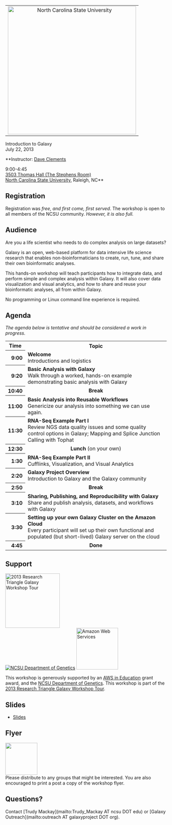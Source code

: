 <div class='center'>
<table>
  <tr>
    <td style=" border: none; text-align: center; vertical-align: middle;"> <a href='http://www.ncsu.edu/'><img src="/src/images/Logos/NCSULogoWideRed.png" alt="North Carolina State University" width="400px" /></a> </td>
  </tr>
</table>


<div class='title'>Introduction to Galaxy<br />July 22, 2013</div>

**Instructor: [Dave Clements](/src/DaveClements/index.md)

9:00-4:45<br />
[3503 Thomas Hall (The Stephens Room)](http://harvest.cals.ncsu.edu/caat/index.cfm?pageID=1331)<br />
[North Carolina State University](http://ncsu.edu/), Raleigh, NC**


</div>

## Registration

Registration was *free, and first come, first served*.  The workshop is open to all members of the NCSU community. *However, it is also full.*

## Audience

Are you a life scientist who needs to do complex analysis on large datasets?

Galaxy is an open, web-based platform for data intensive life science research that enables non-bioinformaticians to create, run, tune, and share their own bioinformatic analyses.

This hands-on workshop will teach participants how to integrate data, and perform simple and complex analysis within Galaxy.  It will also cover data visualization and visual analytics, and how to share and reuse your bioinformatic analyses, all from within Galaxy.

No programming or Linux command line experience is required.

## Agenda

*The agenda below is tentative and should be considered a work in progress.*

<table>
  <tr class="th" >
    <th> Time </th>
    <th> Topic </th>
  </tr>
  <tr>
    <th style=" text-align: right;"> 9:00 </th>
    <td> <strong>Welcome</strong><div class='indent'>Introductions and logistics</div> </td>
  </tr>
  <tr>
    <th style=" text-align: right;"> 9:20 </th>
    <td> <strong>Basic Analysis with Galaxy</strong><div class='indent'>Walk through a worked, hands-on example demonstrating basic analysis with Galaxy</div> </td>
  </tr>
  <tr>
    <th style=" text-align: right;"> 10:40 </th>
    <td style=" text-align: center;"> <strong>Break</strong> </td>
  </tr>
  <tr>
    <th style=" text-align: right;"> 11:00 </th>
    <td> <strong>Basic Analysis into Reusable Workflows</strong><div class='indent'>Genericize our analysis into something we can use again.</div> </td>
  </tr>
  <tr>
    <th style=" text-align: right;"> 11:30 </th>
    <td> <strong>RNA-Seq Example Part I</strong><div class='indent'>Review NGS data quality issues and some quality control options in Galaxy; Mapping and Splice Junction Calling with Tophat</div> </td>
  </tr>
  <tr>
    <th style=" text-align: right;"> 12:30 </th>
    <td style=" text-align: center;"> <strong>Lunch</strong> (on your own) </td>
  </tr>
  <tr>
    <th style=" text-align: right;"> 1:30 </th>
    <td> <strong>RNA-Seq Example Part II</strong><div class='indent'>Cufflinks, Visualization, and Visual Analytics</div> </td>
  </tr>
  <tr>
    <th style=" text-align: right;"> 2:20 </th>
    <td> <strong>Galaxy Project Overview</strong><div class='indent'>Introduction to Galaxy and the Galaxy community</div> </td>
  </tr>
  <tr>
    <th style=" text-align: right;"> 2:50 </th>
    <td style=" text-align: center;"> <strong>Break</strong> </td>
  </tr>
  <tr>
    <th style=" text-align: right;"> 3:10 </th>
    <td> <strong>Sharing, Publishing, and Reproducibility with Galaxy</strong><div class='indent'>Share and publish analysis, datasets, and workflows with Galaxy</div> </td>
  </tr>
  <tr>
    <th style=" text-align: right;"> 3:30 </th>
    <td> <strong>Setting up your own Galaxy Cluster on the Amazon Cloud</strong><div class='indent'>Every participant will set up their own functional and populated (but short-lived) Galaxy server on the cloud </div> </td>
  </tr>
  <tr>
    <th style=" text-align: right;"> 4:45 </th>
    <td style=" text-align: center;"> <strong>Done</strong> </td>
  </tr>
</table>


## Support

<div class='left'><a href='/src/events/RTWorkshopTour2013/index.md'><img src="/src/images/Logos/RTGalaxyWorkshopTour2013-300.png" alt="2013 Research Triangle Galaxy Workshop Tour" width="170px" /></a></div>

<div class='right'><a href='http://cals.ncsu.edu/genetics/index.php'><img src="/src/images/Logos/NCSUGeneticsLogo148.png" alt="NCSU Department of Genetics"  /></a> <a href='http://aws.amazon.com/'><img src="/src/images/Logos/AWSLogo.png" alt="Amazon Web Services" width="130px" /></a></div>

This workshop is generously supported by an [AWS in Education](http://aws.amazon.com/education/) grant award, and the [NCSU Department of Genetics](http://cals.ncsu.edu/genetics/index.php).  This workshop is part of the [2013 Research Triangle Galaxy Workshop Tour](/src/events/RTWorkshopTour2013/index.md).

## Slides

* [Slides](PLACEHOLDER_ATTACHMENT_URL/src/Documents/Presentations/201307NCSUWorkshop.pdf)

## Flyer

<div class='right'><a href='PLACEHOLDER_ATTACHMENT_URL/src/NCSUGalaxy2013.pdf'><img src="/src/events/NCSU2013/NCSUGalaxy2013Thumb.png" alt="" width="100" /></a></div>
Please distribute to any groups that might be interested.  You are also encouraged to print a post a copy of the workshop flyer.

## Questions?

Contact [Trudy Mackay](mailto:Trudy_Mackay AT ncsu DOT edu) or [Galaxy Outreach](mailto:outreach AT galaxyproject DOT org).
